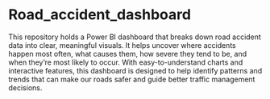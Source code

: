 # Road_accident_dashboard
This repository holds a Power BI dashboard that breaks down road accident data into clear, meaningful visuals. It helps uncover where accidents happen most often, what causes them, how severe they tend to be, and when they’re most likely to occur. With easy-to-understand charts and interactive features, this dashboard is designed to help identify patterns and trends that can make our roads safer and guide better traffic management decisions.
